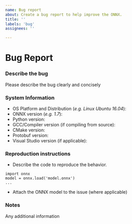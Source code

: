 ```yaml
---
name: Bug report
about: Create a bug report to help improve the ONNX.
title: ''
labels: 'bug'
assignees: ''

---
```

# Bug Report

### Describe the bug
Please describe the bug clearly and concisely

### System Information
- OS Platform and Distribution (*e.g. Linux Ubuntu 16.04*):  
- ONNX version (*e.g. 1.7*):  
- Python version:
- GCC/Compiler version (if compiling from source):
- CMake version:
- Protobuf version:
- Visual Studio version (if applicable):


### Reproduction instructions
- Describe the code to reproduce the behavior.
```
import onnx
model = onnx.load('model.onnx')
...
```
- Attach the ONNX model to the issue (where applicable)

### Notes

Any additional information
